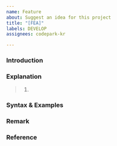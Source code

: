 ```yaml
---
name: Feature
about: Suggest an idea for this project
title: "[FEA]"
labels: DEVELOP
assignees: codepark-kr

---
```


### Introduction


### Explanation
> 1. 
>
>

### Syntax & Examples

### Remark

### Reference
